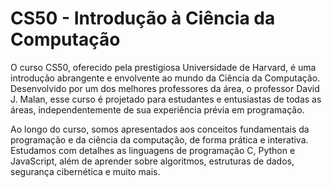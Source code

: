 # CS50 - Introdução à Ciência da Computação

O curso CS50, oferecido pela prestigiosa Universidade de Harvard, é uma introdução abrangente e envolvente ao mundo da Ciência da Computação.
Desenvolvido por um dos melhores professores da área, o professor David J. Malan, esse curso é projetado para estudantes e entusiastas de 
todas as áreas, independentemente de sua experiência prévia em programação.

Ao longo do curso, somos apresentados aos conceitos fundamentais da programação e da ciência da computação, de forma prática 
e interativa. Estudamos com detalhes as linguagens de programação C, Python e JavaScript, além de aprender sobre algoritmos, estruturas 
de dados, segurança cibernética e muito mais.
